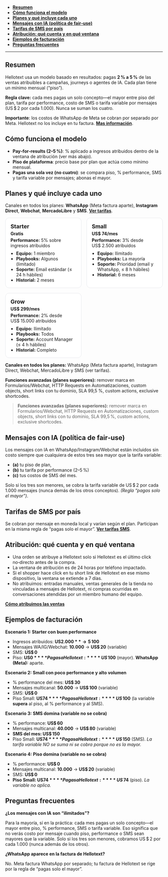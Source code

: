 - **[Resumen](#resumen)**
- **[Cómo funciona el modelo](#cómo-funciona-el-modelo)**
- **[Planes y qué incluye cada uno](#planes-y-qué-incluye-cada-uno)**
- **[Mensajes con IA (política de fair‑use)](#mensajes-con-ia-política-de-fairuse)**
- **[Tarifas de SMS por país](#tarifas-de-sms-por-país)**
- **[Atribución: qué cuenta y en qué ventana](#atribución-qué-cuenta-y-en-qué-ventana)**
- **[Ejemplos de facturación](#ejemplos-de-facturación)**
- **[Preguntas frecuentes](#preguntas-frecuentes)**

---

## Resumen

Hellotext usa un modelo basado en resultados: pagas **2 % a 5 %** de las ventas atribuibles a campañas, journeys o agentes de IA. Cada plan tiene un mínimo mensual (“piso”). 

**Regla clave:** cada mes pagas un solo concepto—el mayor entre piso del plan, tarifa por performance, costo de SMS o tarifa variable por mensajes (US $ 2 por cada 1.000). Nunca se suman los cuatro. 


<div class="note">
  <strong>Importante</strong>: los costos de WhatsApp de Meta se cobran por separado por Meta. Hellotext no los incluye en tu factura. <strong><a href="https://business.whatsapp.com/products/platform-pricing#rates" target="_blank">Mas información</a></strong>.
</div>

## Cómo funciona el modelo

* **Pay‑for‑results (2–5 %)**: % aplicado a ingresos atribuidos dentro de la ventana de atribución (ver más abajo). 
* **Piso de plataforma**: precio base por plan que actúa como mínimo mensual. 
* **Pagas una sola vez (no cuatro)**: se compara piso, % performance, SMS y tarifa variable por mensajes; abonas el mayor. 

## Planes y qué incluye cada uno

Canales en todos los planes: **WhatsApp** (Meta factura aparte), **Instagram Direct**, **Webchat**, **MercadoLibre** y **SMS**. <strong><a href="https://www.hellotext.com/precios" target="_blank">Ver tarifas</a></strong>.

<div class="ht-plans">
  <div class="ht-plan">
    <h3>Starter</h3>
    <p class="ht-price">Gratis</p>
    <p class="ht-perf"><strong>Performance:</strong> 5% sobre ingresos atribuidos</p>
    <ul class="ht-list">
      <li><strong>Equipo:</strong> 1 miembro</li>
      <li><strong>Playbooks:</strong> Algunos (limitado)</li>
      <li><strong>Soporte:</strong> Email estándar (≤ 24 h hábiles)</li>
      <li><strong>Historial:</strong> 2 meses</li>
    </ul>
  </div>

  <div class="ht-plan">
    <h3>Small</h3>
    <p class="ht-price">US$ 74/mes</p>
    <p class="ht-perf"><strong>Performance:</strong> 3% desde <span class="nowrap">US$ 2.500</span> atribuidos</p>
    <ul class="ht-list">
      <li><strong>Equipo:</strong> Ilimitado</li>
      <li><strong>Playbooks:</strong> La mayoría</li>
      <li><strong>Soporte:</strong> Prioridad (email y WhatsApp, ≤ 8 h hábiles)</li>
      <li><strong>Historial:</strong> 6 meses</li>
    </ul>
  </div>

  <div class="ht-plan">
    <h3>Grow</h3>
    <p class="ht-price">US$ 299/mes</p>
    <p class="ht-perf"><strong>Performance:</strong> 2% desde <span class="nowrap">US$ 15.000</span> atribuidos</p>
    <ul class="ht-list">
      <li><strong>Equipo:</strong> Ilimitado</li>
      <li><strong>Playbooks:</strong> Todos</li>
      <li><strong>Soporte:</strong> Account Manager (≤ 4 h hábiles)</li>
      <li><strong>Historial:</strong> Completo</li>
    </ul>
  </div>
</div>


<strong>Canales en todos los planes:</strong> WhatsApp (Meta factura aparte), Instagram Direct, Webchat, MercadoLibre y SMS (ver tarifas).

<strong>Funciones avanzadas (planes superiores):</strong> remover marca en Formularios/Webchat, HTTP Requests en Automatizaciones, custom objects, short links con tu dominio, SLA 99,5 %, custom actions, exclusive shortcodes.

<style>
  .ht-plans { display:grid; gap:16px; grid-template-columns:1fr; }
  @media (min-width: 760px) { .ht-plans { grid-template-columns:1fr 1fr; } }
  @media (min-width: 1180px) { .ht-plans { grid-template-columns:1fr 1fr 1fr; } }
  .ht-plan { border:1px solid var(--border-color, #e5e7eb); border-radius:12px; padding:16px; background:var(--surface, #fff); }
  .ht-plan h3 { margin:0 0 4px; font-size:1.1rem; }
  .ht-price { margin:0 0 4px; font-weight:700; }
  .ht-perf { margin:0 0 8px; }
  .ht-list { margin:0; padding-left:18px; }
  .ht-note { margin-top:8px; font-size:0.95rem; }
  .nowrap { white-space:nowrap; }
</style>

> **Funciones avanzadas (planes superiores):** remover marca en Formularios/Webchat, HTTP Requests en Automatizaciones, custom objects, short links con tu dominio, SLA 99,5 %, custom actions, exclusive shortcodes. 

## Mensajes con IA (política de fair‑use)

Los mensajes con IA en WhatsApp/Instagram/Webchat están incluidos sin costo siempre que cualquiera de estos tres sea mayor que la tarifa variable:

* **(a)** tu piso de plan, 
* **(b)** tu tarifa por performance (2–5 %)
* **(c)** tus costos de SMS del mes.

Solo si los tres son menores, se cobra la tarifa variable de US $ 2 por cada 1.000 mensajes (nunca demás de los otros conceptos). *(Regla “pagas solo el mayor”)*.

## Tarifas de SMS por país

Se cobran por mensaje en moneda local y varían según el plan. Participan en la misma regla de “pagas solo el mayor”. <strong><a href="https://www.hellotext.com/precios#sms" target="_blank">Ver tarifas SMS</a></strong>.

## Atribución: qué cuenta y en qué ventana

* Una orden se atribuye a Hellotext solo si Hellotext es el último click no‑directo antes de la compra.
* La ventana de atribución es de 24 horas por teléfono impactado.
* Si el shopper hace click en tu short link de Hellotext en ese mismo dispositivo, la ventana se extiende a 7 días.
* No atribuimos: entradas manuales, ventas generales de la tienda no vinculadas a mensajes de Hellotext, ni compras ocurridas en conversaciones atendidas por un miembro humano del equipo.

**[Cómo atribuimos las ventas](/es/como-atribuimos-las-ventas)**

## Ejemplos de facturación

**Escenario 1: Starter con buen performance**

* Ingresos atribuidos: **US$ 2.000** → 5 % = **US$ 100**
* Mensajes WA/IG/Webchat: **10.000** → **US$ 20** (variable)
* SMS: **US$ 0**
* Piso: **US$ 0**
  **Pagas a Hellotext:** **US$ 100** (mayor). **WhatsApp (Meta):** aparte. 

**Escenario 2: Small con poco performance y alto volumen**

* % performance del mes: **US$ 30**
* Mensajes multicanal: **50.000** → **US$ 100** (variable)
* SMS: **US$ 0**
* Piso Small: **US$ 74**
  **Pagas a Hellotext:** **US$ 100** (la variable **supera** al piso, al % performance y al SMS).

**Escenario 3: SMS domina (variable no se cobra)**

* % performance: **US$ 60**
* Mensajes multicanal: **40.000** → **US$ 80** (variable)
* **SMS del mes: US$ 150**
* Piso Small: **US$ 74**
  **Pagas a Hellotext:** **US$ 150** (SMS). *La tarifa variable NO se suma ni se cobra porque no es la mayor.*

**Escenario 4: Piso domina (variable no se cobra)**

* % performance: **US$ 0**
* Mensajes multicanal: **10.000** → **US$ 20** (variable)
* SMS: **US$ 0**
* **Piso Small: US$ 74**
  **Pagas a Hellotext:** **US$ 74** (piso). *La variable no aplica.* 

## Preguntas frecuentes

**¿Los mensajes con IA son “ilimitados”?**

Para la mayoría, sí en la práctica: cada mes pagas un solo concepto—el mayor entre piso, % performance, SMS o tarifa variable. Eso significa que no verás costo por mensaje cuando piso, performance o SMS sean mayores que la variable. Solo si los tres son menores, cobramos US $ 2 por cada 1.000 (nunca además de los otros).

**¿WhatsApp aparece en la factura de Hellotext?**

No. Meta factura WhatsApp por separado; tu factura de Hellotext se rige por la regla de “pagas solo el mayor”. 